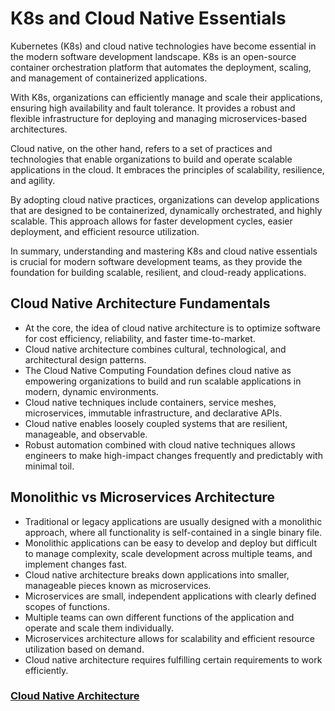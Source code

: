 # K8s and Cloud Native Essentials

Kubernetes (K8s) and cloud native technologies have become essential in the modern software development landscape. K8s is an open-source container orchestration platform that automates the deployment, scaling, and management of containerized applications.

With K8s, organizations can efficiently manage and scale their applications, ensuring high availability and fault tolerance. It provides a robust and flexible infrastructure for deploying and managing microservices-based architectures.

Cloud native, on the other hand, refers to a set of practices and technologies that enable organizations to build and operate scalable applications in the cloud. It embraces the principles of scalability, resilience, and agility.

By adopting cloud native practices, organizations can develop applications that are designed to be containerized, dynamically orchestrated, and highly scalable. This approach allows for faster development cycles, easier deployment, and efficient resource utilization.

In summary, understanding and mastering K8s and cloud native essentials is crucial for modern software development teams, as they provide the foundation for building scalable, resilient, and cloud-ready applications.

## **Cloud Native Architecture Fundamentals**

- At the core, the idea of cloud native architecture is to optimize software for cost efficiency, reliability, and faster time-to-market.
- Cloud native architecture combines cultural, technological, and architectural design patterns.
- The Cloud Native Computing Foundation defines cloud native as empowering organizations to build and run scalable applications in modern, dynamic environments.
- Cloud native techniques include containers, service meshes, microservices, immutable infrastructure, and declarative APIs.
- Cloud native enables loosely coupled systems that are resilient, manageable, and observable.
- Robust automation combined with cloud native techniques allows engineers to make high-impact changes frequently and predictably with minimal toil.

## **Monolithic vs Microservices Architecture**

- Traditional or legacy applications are usually designed with a monolithic approach, where all functionality is self-contained in a single binary file.
- Monolithic applications can be easy to develop and deploy but difficult to manage complexity, scale development across multiple teams, and implement changes fast.
- Cloud native architecture breaks down applications into smaller, manageable pieces known as microservices.
- Microservices are small, independent applications with clearly defined scopes of functions.
- Multiple teams can own different functions of the application and operate and scale them individually.
- Microservices architecture allows for scalability and efficient resource utilization based on demand.
- Cloud native architecture requires fulfilling certain requirements to work efficiently.

### [**Cloud Native Architecture**](https://kevinsulatra.github.io/k8snotes/kcna_notes/cloud_native_architecture/cn_arch.html)
